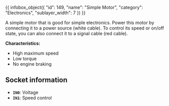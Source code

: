 {{ infobox_object({
	"id": 149,
	"name": "Simple Motor",
	"category": "Electronics",
	"sublayer_width": 7
}) }}

A simple motor that is good for simple electronics. Power this motor by connecting it to a power source (white cable). To control its speed or on/off state, you can also connect it to a signal cable (red cable).

**Characteristics:**

- High maximum speed
- Low torque
- No engine braking

## Socket information
- **`IN0`**: Voltage
- **`IN1`**: Speed control
